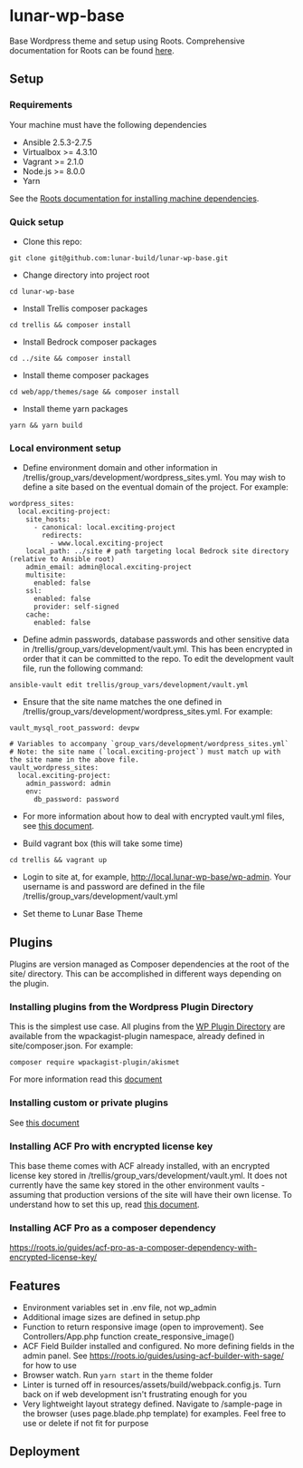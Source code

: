 # lunar-wp-base
Base Wordpress theme and setup using Roots. Comprehensive documentation for Roots can be found [here](root.io).

## Setup

### Requirements
Your machine must have the following dependencies
* Ansible 2.5.3-2.7.5
* Virtualbox >= 4.3.10
* Vagrant >= 2.1.0
* Node.js >= 8.0.0
* Yarn

See the [Roots documentation for installing machine dependencies](https://roots.io/getting-started/docs/macos-basic-setup/).

### Quick setup

* Clone this repo:
````
git clone git@github.com:lunar-build/lunar-wp-base.git
````

* Change directory into project root
````
cd lunar-wp-base
````

* Install Trellis composer packages
````
cd trellis && composer install
````

* Install Bedrock composer packages
````
cd ../site && composer install
````

* Install theme composer packages
````
cd web/app/themes/sage && composer install
````

* Install theme yarn packages
````
yarn && yarn build
````

### Local environment setup

* Define environment domain and other information in /trellis/group_vars/development/wordpress_sites.yml. You may wish to define a site based on the eventual domain of the project. For example:
````
wordpress_sites:
  local.exciting-project:
    site_hosts:
      - canonical: local.exciting-project
        redirects:
          - www.local.exciting-project
    local_path: ../site # path targeting local Bedrock site directory (relative to Ansible root)
    admin_email: admin@local.exciting-project
    multisite:
      enabled: false
    ssl:
      enabled: false
      provider: self-signed
    cache:
      enabled: false
````

* Define admin passwords, database passwords and other sensitive data in /trellis/group_vars/development/vault.yml. This has been encrypted in order that it can be committed to the repo. To edit the development vault file, run the following command:
````
ansible-vault edit trellis/group_vars/development/vault.yml
````

* Ensure that the site name matches the one defined in /trellis/group_vars/development/wordpress_sites.yml. For example:
````
vault_mysql_root_password: devpw

# Variables to accompany `group_vars/development/wordpress_sites.yml`
# Note: the site name (`local.exciting-project`) must match up with the site name in the above file.
vault_wordpress_sites:
  local.exciting-project:
    admin_password: admin
    env:
      db_password: password
````

* For more information about how to deal with encrypted vault.yml files, see [this document](https://roots.io/trellis/docs/vault/).

* Build vagrant box (this will take some time)
````
cd trellis && vagrant up
````

* Login to site at, for example, http://local.lunar-wp-base/wp-admin. Your username is and password are defined in the file /trellis/group_vars/development/vault.yml

* Set theme to Lunar Base Theme

## Plugins
Plugins are version managed as Composer dependencies at the root of the site/ directory. This can be accomplished in different ways depending on the plugin.

### Installing plugins from the Wordpress Plugin Directory
This is the simplest use case. All plugins from the [WP Plugin Directory](https://wordpress.org/plugins/) are available from the wpackagist-plugin namespace, already defined in site/composer.json. For example:
````
composer require wpackagist-plugin/akismet
````
For more information read this [document](https://roots.io/bedrock/docs/composer/)

### Installing custom or private plugins
See [this document](https://roots.io/wordpress-plugins-with-composer/)

### Installing ACF Pro with encrypted license key
This base theme comes with ACF already installed, with an encrypted license key stored in /trellis/group_vars/development/vault.yml. It does not currently have the same key stored in the other environment vaults - assuming that production versions of the site will have their own license. To understand how to set this up, read [this document](https://roots.io/guides/acf-pro-as-a-composer-dependency-with-encrypted-license-key/).


### Installing ACF Pro as a composer dependency

https://roots.io/guides/acf-pro-as-a-composer-dependency-with-encrypted-license-key/

## Features
* Environment variables set in .env file, not wp_admin
* Additional image sizes are defined in setup.php
* Function to return responsive image (open to improvement). See Controllers/App.php function create_responsive_image()
* ACF Field Builder installed and configured. No more defining fields in the admin panel. See https://roots.io/guides/using-acf-builder-with-sage/ for how to use
* Browser watch. Run ````yarn start```` in the theme folder
* Linter is turned off in resources/assets/build/webpack.config.js. Turn back on if web development isn't frustrating enough for you
* Very lightweight layout strategy defined. Navigate to /sample-page in the browser (uses page.blade.php template) for examples. Feel free to use or delete if not fit for purpose

## Deployment

